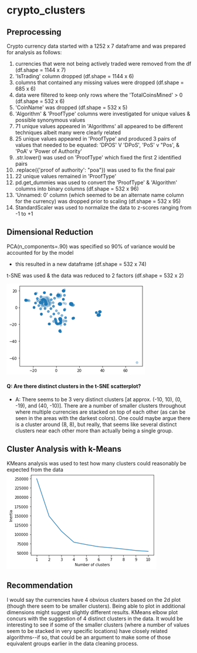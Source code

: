 # crypto_clusters

## Preprocessing
Crypto currency data started with a 1252 x 7 dataframe and was prepared for analysis as follows:
  1. currencies that were not being actively traded were removed from the df (df.shape = 1144 x 7)
  2. 'IsTrading' column dropped (df.shape = 1144 x 6)
  3. columns that contained any missing values were dropped (df.shape = 685 x 6)
  4. data were filtered to keep only rows where the 'TotalCoinsMined' > 0 (df.shape = 532 x 6)
  5. 'CoinName' was dropped (df.shape = 532 x 5)
  6. 'Algorithm' & 'ProofType' columns were investigated for unique values & possible synonymous values
  7. 71 unique values appeared in 'Algorithms' all appeared to be different techniques albeit many were clearly related
  8. 25 unique values appeared in 'ProofType' and produced 3 pairs of values that needed to be equated: 'DPOS' V 'DPoS', 'PoS' v "Pos', & 'PoA' v 'Power of Authority'
  9. .str.lower() was used on 'ProofType' which fixed the first 2 identified pairs
  10. .replace({'proof of authority': "poa"}) was used to fix the final pair
  11. 22 unique values remained in 'ProofType'
  12. pd.get_dummies was used to convert the 'ProofType' & 'Algorithm' columns into binary columns (df.shape = 532 x 96)
  13. 'Unnamed: 0' column (which seemed to be an alternate name column for the currency) was dropped prior to scaling (df.shape = 532 x 95)
  14. StandardScaler was used to normalize the data to z-scores ranging from -1 to +1


## Dimensional Reduction
PCA(n_components=.90) was specified so 90% of variance would be accounted for by the model
* this resulted in a new dataframe (df.shape = 532 x 74)

t-SNE was used & the data was reduced to 2 factors (df.shape = 532 x 2)

![t-SNE results](/t_SNE_04Oct21.png)

#### Q: Are there distinct clusters in the t-SNE scatterplot?
* A: There seems to be 3 very distinct clusters [at approx. (-10, 10), (0, -19), and (40, -10)]. There are a number of smaller clusters throughout where multiple currencies are stacked on top of each other (as can be seen in the areas with the darkest colors). One could maybe argue there is a cluster around (8, 8), but really, that seems like several distinct clusters near each other more than actually being a single group.

## Cluster Analysis with k-Means
KMeans analysis was used to test how many clusters could reasonably be expected from the data
![k-Means elbow](/elbow_04Oct21.png)

## Recommendation
I would say the currencies have 4 obvious clusters based on the 2d plot (though there seem to be smaller clusters). Being able to plot in additional dimensions might suggest slightly different results. KMeans elbow plot concurs with the suggestion of 4 distinct clusters in the data. It would be interesting to see if some of the smaller clusters (where a number of values seem to be stacked in very specific locations) have closely related algorithms--if so, that could be an argument to make some of those equivalent groups earlier in the data cleaning process.



